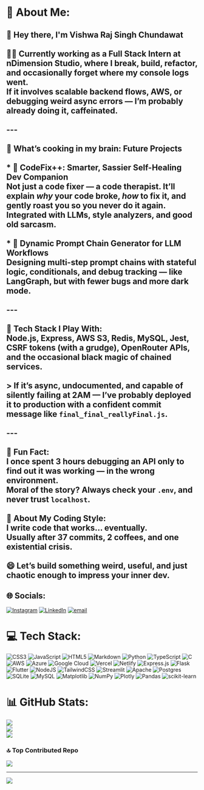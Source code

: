 # 💫 About Me:
## 👋 Hey there, I'm Vishwa Raj Singh Chundawat<br><br>🧑‍💻 Currently working as a **Full Stack Intern at nDimension Studio**, where I break, build, refactor, and occasionally forget where my console logs went.<br>If it involves scalable backend flows, AWS, or debugging weird async errors — I’m probably already doing it, caffeinated.<br><br>---<br><br>🚀 **What’s cooking in my brain: Future Projects**<br><br>* 🧠 **CodeFix++: Smarter, Sassier Self-Healing Dev Companion**<br>  Not just a code fixer — a code therapist. It’ll explain *why* your code broke, *how* to fix it, and gently roast you so you never do it again. Integrated with LLMs, style analyzers, and good old sarcasm.<br><br>* 🤯 **Dynamic Prompt Chain Generator for LLM Workflows**<br>  Designing multi-step prompt chains with stateful logic, conditionals, and debug tracking — like LangGraph, but with fewer bugs and more dark mode.<br><br>---<br><br>🧪 **Tech Stack I Play With:**<br>Node.js, Express, AWS S3, Redis, MySQL, Jest, CSRF tokens (with a grudge), OpenRouter APIs, and the occasional black magic of chained services.<br><br>> If it’s async, undocumented, and capable of silently failing at 2AM — I’ve probably deployed it to production with a confident commit message like `final_final_reallyFinal.js`.<br><br>---<br><br>🎯 **Fun Fact:**<br>I once spent 3 hours debugging an API only to find out it was working — in the wrong environment.<br>Moral of the story? Always check your `.env`, and never trust `localhost`.<br><br>💬 **About My Coding Style:**<br>I write code that works... eventually.<br>Usually after 37 commits, 2 coffees, and one existential crisis.<br><br>😄 **Let’s build something weird, useful, and just chaotic enough to impress your inner dev.**<br>


## 🌐 Socials:
[![Instagram](https://img.shields.io/badge/Instagram-%23E4405F.svg?logo=Instagram&logoColor=white)](https://instagram.com/vishwa_raj_08) [![LinkedIn](https://img.shields.io/badge/LinkedIn-%230077B5.svg?logo=linkedin&logoColor=white)](https://linkedin.com/in/www.linkedin.com/in/vishwaraj-singh-chundawat-9791b5376 ) [![email](https://img.shields.io/badge/Email-D14836?logo=gmail&logoColor=white)](mailto:vishwarajchundawat008@gmail.com) 

# 💻 Tech Stack:
![CSS3](https://img.shields.io/badge/css3-%231572B6.svg?style=for-the-badge&logo=css3&logoColor=white) ![JavaScript](https://img.shields.io/badge/javascript-%23323330.svg?style=for-the-badge&logo=javascript&logoColor=%23F7DF1E) ![HTML5](https://img.shields.io/badge/html5-%23E34F26.svg?style=for-the-badge&logo=html5&logoColor=white) ![Markdown](https://img.shields.io/badge/markdown-%23000000.svg?style=for-the-badge&logo=markdown&logoColor=white) ![Python](https://img.shields.io/badge/python-3670A0?style=for-the-badge&logo=python&logoColor=ffdd54) ![TypeScript](https://img.shields.io/badge/typescript-%23007ACC.svg?style=for-the-badge&logo=typescript&logoColor=white) ![C](https://img.shields.io/badge/c-%2300599C.svg?style=for-the-badge&logo=c&logoColor=white) ![AWS](https://img.shields.io/badge/AWS-%23FF9900.svg?style=for-the-badge&logo=amazon-aws&logoColor=white) ![Azure](https://img.shields.io/badge/azure-%230072C6.svg?style=for-the-badge&logo=microsoftazure&logoColor=white) ![Google Cloud](https://img.shields.io/badge/GoogleCloud-%234285F4.svg?style=for-the-badge&logo=google-cloud&logoColor=white) ![Vercel](https://img.shields.io/badge/vercel-%23000000.svg?style=for-the-badge&logo=vercel&logoColor=white) ![Netlify](https://img.shields.io/badge/netlify-%23000000.svg?style=for-the-badge&logo=netlify&logoColor=#00C7B7) ![Express.js](https://img.shields.io/badge/express.js-%23404d59.svg?style=for-the-badge&logo=express&logoColor=%2361DAFB) ![Flask](https://img.shields.io/badge/flask-%23000.svg?style=for-the-badge&logo=flask&logoColor=white) ![Flutter](https://img.shields.io/badge/Flutter-%2302569B.svg?style=for-the-badge&logo=Flutter&logoColor=white) ![NodeJS](https://img.shields.io/badge/node.js-6DA55F?style=for-the-badge&logo=node.js&logoColor=white) ![TailwindCSS](https://img.shields.io/badge/tailwindcss-%2338B2AC.svg?style=for-the-badge&logo=tailwind-css&logoColor=white) ![Streamlit](https://img.shields.io/badge/Streamlit-%23FE4B4B.svg?style=for-the-badge&logo=streamlit&logoColor=white) ![Apache](https://img.shields.io/badge/apache-%23D42029.svg?style=for-the-badge&logo=apache&logoColor=white) ![Postgres](https://img.shields.io/badge/postgres-%23316192.svg?style=for-the-badge&logo=postgresql&logoColor=white) ![SQLite](https://img.shields.io/badge/sqlite-%2307405e.svg?style=for-the-badge&logo=sqlite&logoColor=white) ![MySQL](https://img.shields.io/badge/mysql-4479A1.svg?style=for-the-badge&logo=mysql&logoColor=white) ![Matplotlib](https://img.shields.io/badge/Matplotlib-%23ffffff.svg?style=for-the-badge&logo=Matplotlib&logoColor=black) ![NumPy](https://img.shields.io/badge/numpy-%23013243.svg?style=for-the-badge&logo=numpy&logoColor=white) ![Plotly](https://img.shields.io/badge/Plotly-%233F4F75.svg?style=for-the-badge&logo=plotly&logoColor=white) ![Pandas](https://img.shields.io/badge/pandas-%23150458.svg?style=for-the-badge&logo=pandas&logoColor=white) ![scikit-learn](https://img.shields.io/badge/scikit--learn-%23F7931E.svg?style=for-the-badge&logo=scikit-learn&logoColor=white)
# 📊 GitHub Stats:
![](https://github-readme-stats.vercel.app/api?username=vishwaraj008&theme=radical&hide_border=false&include_all_commits=false&count_private=true)<br/>
![](https://nirzak-streak-stats.vercel.app/?user=vishwaraj008&theme=radical&hide_border=false)<br/>
![](https://github-readme-stats.vercel.app/api/top-langs/?username=vishwaraj008&theme=radical&hide_border=false&include_all_commits=false&count_private=true&layout=compact)

### 🔝 Top Contributed Repo
![](https://github-contributor-stats.vercel.app/api?username=vishwaraj008&limit=5&theme=radical&combine_all_yearly_contributions=true)

---
[![](https://visitcount.itsvg.in/api?id=vishwaraj008&icon=1&color=4)](https://visitcount.itsvg.in)

<!-- Proudly created with GPRM ( https://gprm.itsvg.in ) -->
